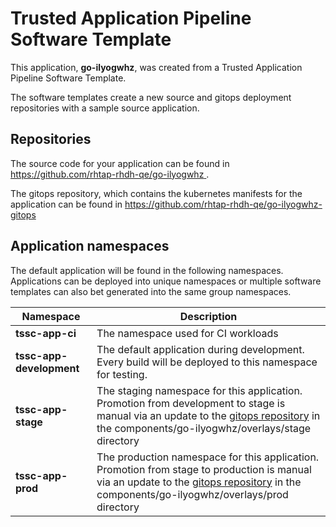 # Trusted Application Pipeline Software Template

This application, **go-ilyogwhz**, was created from a Trusted Application Pipeline Software Template.

The software templates create a new source and gitops deployment repositories with a sample source application. 

## Repositories

The source code for your application can be found in [https://github.com/rhtap-rhdh-qe/go-ilyogwhz ](https://github.com/rhtap-rhdh-qe/go-ilyogwhz ).
 
The gitops repository, which contains the kubernetes manifests for the application can be found in 
[https://github.com/rhtap-rhdh-qe/go-ilyogwhz-gitops ](https://github.com/rhtap-rhdh-qe/go-ilyogwhz-gitops ) 

## Application namespaces 

The default application will be found in the following namespaces. Applications can be deployed into unique namespaces or multiple software templates can also bet generated into the same group namespaces.  

|  Namespace   |  Description   |  
| -------- | -------- |
| **tssc-app-ci** | The namespace used for CI workloads |
| **tssc-app-development** | The default application during development. Every build will be deployed to this namespace for testing. |
| **tssc-app-stage** | The staging namespace for this application. Promotion from development to stage is manual via an update to the [gitops repository](https://github.com/rhtap-rhdh-qe/go-ilyogwhz-gitops ) in the components/go-ilyogwhz/overlays/stage directory |
| **tssc-app-prod** | The production namespace for this application. Promotion from stage to production is manual via an update to the [gitops repository](https://github.com/rhtap-rhdh-qe/go-ilyogwhz-gitops ) in the components/go-ilyogwhz/overlays/prod directory |